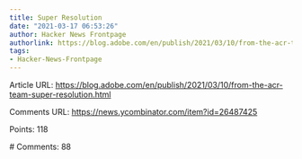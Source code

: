 ```yaml
---
title: Super Resolution
date: "2021-03-17 06:53:26"
author: Hacker News Frontpage
authorlink: https://blog.adobe.com/en/publish/2021/03/10/from-the-acr-team-super-resolution.html
tags:
- Hacker-News-Frontpage
---
```


<p>Article URL: <a href="https://blog.adobe.com/en/publish/2021/03/10/from-the-acr-team-super-resolution.html">https://blog.adobe.com/en/publish/2021/03/10/from-the-acr-team-super-resolution.html</a></p>
<p>Comments URL: <a href="https://news.ycombinator.com/item?id=26487425">https://news.ycombinator.com/item?id=26487425</a></p>
<p>Points: 118</p>
<p># Comments: 88</p>
